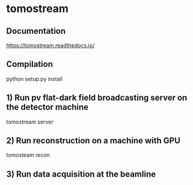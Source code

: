 # tomostream

## Documentation
https://tomostream.readthedocs.io/

## Compilation 
python setup.py install

## 1) Run pv flat-dark field broadcasting server on the detector machine
tomostream server

## 2) Run reconstruction on a machine with GPU
tomosteam recon 

## 3) Run data acquisition at the beamline
